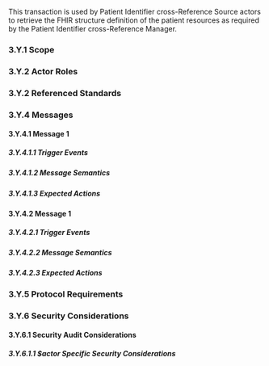 <!-- Patient Identity cross-Reference Structure Definition ITI-901 -->

This transaction is used by Patient Identifier cross-Reference Source actors to retrieve the FHIR structure definition of the patient resources as required by the Patient Identifier cross-Reference Manager.

### 3.Y.1 Scope

### 3.Y.2 Actor Roles

### 3.Y.2 Referenced Standards

### 3.Y.4 Messages

#### 3.Y.4.1 Message 1

##### 3.Y.4.1.1 Trigger Events

##### 3.Y.4.1.2 Message Semantics

##### 3.Y.4.1.3 Expected Actions

#### 3.Y.4.2 Message 1

##### 3.Y.4.2.1 Trigger Events

##### 3.Y.4.2.2 Message Semantics

##### 3.Y.4.2.3 Expected Actions

### 3.Y.5 Protocol Requirements

### 3.Y.6 Security Considerations

#### 3.Y.6.1 Security Audit Considerations

##### 3.Y.6.1.1 $actor Specific Security Considerations
